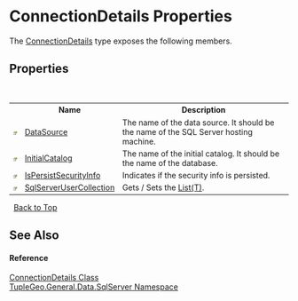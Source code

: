 # ConnectionDetails Properties
 

The <a href="T_TupleGeo_General_Data_SqlServer_ConnectionDetails">ConnectionDetails</a> type exposes the following members.


## Properties
&nbsp;<table><tr><th></th><th>Name</th><th>Description</th></tr><tr><td>![Public property](media/pubproperty.gif "Public property")</td><td><a href="P_TupleGeo_General_Data_SqlServer_ConnectionDetails_DataSource">DataSource</a></td><td>
The name of the data source. It should be the name of the SQL Server hosting machine.</td></tr><tr><td>![Public property](media/pubproperty.gif "Public property")</td><td><a href="P_TupleGeo_General_Data_SqlServer_ConnectionDetails_InitialCatalog">InitialCatalog</a></td><td>
The name of the initial catalog. It should be the name of the database.</td></tr><tr><td>![Public property](media/pubproperty.gif "Public property")</td><td><a href="P_TupleGeo_General_Data_SqlServer_ConnectionDetails_IsPersistSecurityInfo">IsPersistSecurityInfo</a></td><td>
Indicates if the security info is persisted.</td></tr><tr><td>![Public property](media/pubproperty.gif "Public property")</td><td><a href="P_TupleGeo_General_Data_SqlServer_ConnectionDetails_SqlServerUserCollection">SqlServerUserCollection</a></td><td>
Gets / Sets the <a href="http://msdn2.microsoft.com/en-us/library/6sh2ey19" target="_blank">List(T)</a>.</td></tr></table>&nbsp;
<a href="#connectiondetails-properties">Back to Top</a>

## See Also


#### Reference
<a href="T_TupleGeo_General_Data_SqlServer_ConnectionDetails">ConnectionDetails Class</a><br /><a href="N_TupleGeo_General_Data_SqlServer">TupleGeo.General.Data.SqlServer Namespace</a><br />